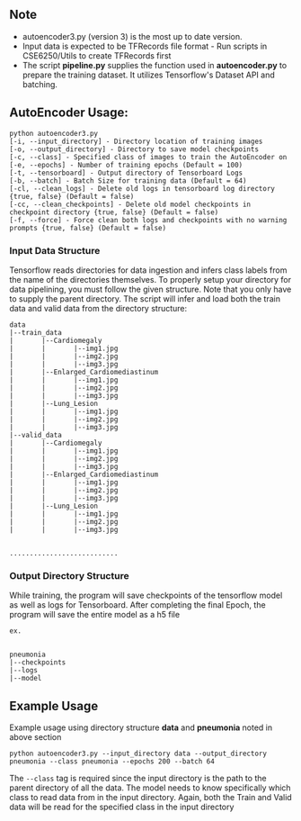 ## Note
* autoencoder3.py (version 3) is the most up to date version. 
* Input data is expected to be TFRecords file format - Run scripts in CSE6250/Utils to create TFRecords first
* The script **pipeline.py** supplies the function used in **autoencoder.py** to prepare the training dataset. It utilizes Tensorflow's Dataset API and batching. 

## AutoEncoder Usage:
```
python autoencoder3.py 
[-i, --input_directory] - Directory location of training images
[-o, --output_directory] - Directory to save model checkpoints
[-c, --class] - Specified class of images to train the AutoEncoder on
[-e, --epochs] - Number of training epochs (Default = 100)
[-t, --tensorboard] - Output directory of Tensorboard Logs
[-b, --batch] - Batch Size for training data (Default = 64)
[-cl, --clean_logs] - Delete old logs in tensorboard log directory {true, false} (Default = false)
[-cc, --clean_checkpoints] - Delete old model checkpoints in checkpoint directory {true, false} (Default = false)
[-f, --force] - Force clean both logs and checkpoints with no warning prompts {true, false} (Default = false)
```

### Input Data Structure
Tensorflow reads directories for data ingestion and infers class labels from the name of the directories themselves. To properly setup your directory for data pipelining, you must follow the given structure. Note that you only have to supply
the parent directory. The script will infer and load both the train data and valid data from the directory structure:
```
data
|--train_data
|       |--Cardiomegaly
|       |       |--img1.jpg
|       |       |--img2.jpg
|       |       |--img3.jpg
|       |--Enlarged_Cardiomediastinum
|       |       |--img1.jpg
|       |       |--img2.jpg
|       |       |--img3.jpg
|       |--Lung_Lesion
|       |       |--img1.jpg
|       |       |--img2.jpg
|       |       |--img3.jpg
|--valid_data
|       |--Cardiomegaly
|       |       |--img1.jpg
|       |       |--img2.jpg
|       |       |--img3.jpg
|       |--Enlarged_Cardiomediastinum
|       |       |--img1.jpg
|       |       |--img2.jpg
|       |       |--img3.jpg
|       |--Lung_Lesion
|       |       |--img1.jpg
|       |       |--img2.jpg
|       |       |--img3.jpg


...........................
```
### Output Directory Structure

While training, the program will save checkpoints of the tensorflow model as well as logs for Tensorboard. After completing the final Epoch, the program will save the entire model as a h5 file
```
ex.


pneumonia
|--checkpoints
|--logs
|--model
```


## Example Usage
Example usage using directory structure **data** and **pneumonia** noted in above section

```
python autoencoder3.py --input_directory data --output_directory pneumonia --class pneumonia --epochs 200 --batch 64
```
The ```--class``` tag is required since the input directory is the path to the parent directory of all the data. The model needs to know specifically which class to read data from in the input directory. Again, both the Train and Valid data will be read for the specified class in the input directory


   


